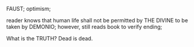 FAUST; optimism;

reader knows that human life shall not be permitted by THE DIVINE to be taken by DEMONIO; however, still reads book to verify ending;

What is the TRUTH? Dead is dead.
